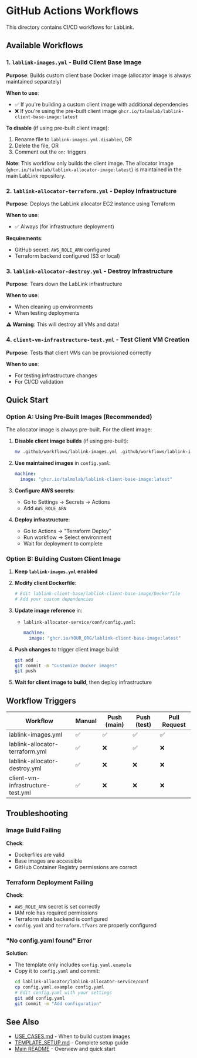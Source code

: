 # GitHub Actions Workflows

This directory contains CI/CD workflows for LabLink.

## Available Workflows

### 1. `lablink-images.yml` - Build Client Base Image

**Purpose**: Builds custom client base Docker image (allocator image is always maintained separately)

**When to use**:
- ✅ If you're building a custom client image with additional dependencies
- ❌ If you're using the pre-built client image `ghcr.io/talmolab/lablink-client-base-image:latest`

**To disable** (if using pre-built client image):
1. Rename file to `lablink-images.yml.disabled`, OR
2. Delete the file, OR
3. Comment out the `on:` triggers

**Note**: This workflow only builds the client image. The allocator image (`ghcr.io/talmolab/lablink-allocator-image:latest`) is maintained in the main LabLink repository.

### 2. `lablink-allocator-terraform.yml` - Deploy Infrastructure

**Purpose**: Deploys the LabLink allocator EC2 instance using Terraform

**When to use**:
- ✅ Always (for infrastructure deployment)

**Requirements**:
- GitHub secret: `AWS_ROLE_ARN` configured
- Terraform backend configured (S3 or local)

### 3. `lablink-allocator-destroy.yml` - Destroy Infrastructure

**Purpose**: Tears down the LabLink infrastructure

**When to use**:
- When cleaning up environments
- When testing deployments

**⚠️ Warning**: This will destroy all VMs and data!

### 4. `client-vm-infrastructure-test.yml` - Test Client VM Creation

**Purpose**: Tests that client VMs can be provisioned correctly

**When to use**:
- For testing infrastructure changes
- For CI/CD validation

## Quick Start

### Option A: Using Pre-Built Images (Recommended)

The allocator image is always pre-built. For the client image:

1. **Disable client image builds** (if using pre-built):
   ```bash
   mv .github/workflows/lablink-images.yml .github/workflows/lablink-images.yml.disabled
   ```

2. **Use maintained images** in `config.yaml`:
   ```yaml
   machine:
     image: "ghcr.io/talmolab/lablink-client-base-image:latest"
   ```

3. **Configure AWS secrets**:
   - Go to Settings → Secrets → Actions
   - Add `AWS_ROLE_ARN`

3. **Deploy infrastructure**:
   - Go to Actions → "Terraform Deploy"
   - Run workflow → Select environment
   - Wait for deployment to complete

### Option B: Building Custom Client Image

1. **Keep `lablink-images.yml` enabled**

2. **Modify client Dockerfile**:
   ```bash
   # Edit lablink-client-base/lablink-client-base-image/Dockerfile
   # Add your custom dependencies
   ```

3. **Update image reference** in:
   - `lablink-allocator-service/conf/config.yaml`:
     ```yaml
     machine:
       image: "ghcr.io/YOUR_ORG/lablink-client-base-image:latest"
     ```

4. **Push changes** to trigger client image build:
   ```bash
   git add .
   git commit -m "Customize Docker images"
   git push
   ```

5. **Wait for client image to build**, then deploy infrastructure

## Workflow Triggers

| Workflow | Manual | Push (main) | Push (test) | Pull Request |
|----------|--------|-------------|-------------|--------------|
| lablink-images.yml | ✅ | ✅ | ✅ | ✅ |
| lablink-allocator-terraform.yml | ✅ | ❌ | ✅ | ❌ |
| lablink-allocator-destroy.yml | ✅ | ❌ | ❌ | ❌ |
| client-vm-infrastructure-test.yml | ✅ | ❌ | ❌ | ❌ |

## Troubleshooting

### Image Build Failing

**Check**:
- Dockerfiles are valid
- Base images are accessible
- GitHub Container Registry permissions are correct

### Terraform Deployment Failing

**Check**:
- `AWS_ROLE_ARN` secret is set correctly
- IAM role has required permissions
- Terraform state backend is configured
- `config.yaml` and `terraform.tfvars` are properly configured

### "No config.yaml found" Error

**Solution**:
- The template only includes `config.yaml.example`
- Copy it to `config.yaml` and commit:
  ```bash
  cd lablink-allocator/lablink-allocator-service/conf
  cp config.yaml.example config.yaml
  # Edit config.yaml with your settings
  git add config.yaml
  git commit -m "Add configuration"
  ```

## See Also

- [USE_CASES.md](../../USE_CASES.md) - When to build custom images
- [TEMPLATE_SETUP.md](../../TEMPLATE_SETUP.md) - Complete setup guide
- [Main README](../../README.md) - Overview and quick start

